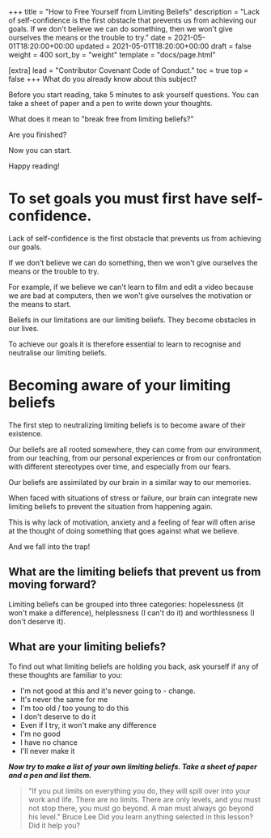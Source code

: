 +++
title = "How to Free Yourself from Limiting Beliefs"
description = "Lack of self-confidence is the first obstacle that prevents us from achieving our goals. If we don't believe we can do something, then we won't give ourselves the means or the trouble to try."
date = 2021-05-01T18:20:00+00:00
updated = 2021-05-01T18:20:00+00:00
draft = false
weight = 400
sort_by = "weight"
template = "docs/page.html"

[extra]
lead = "Contributor Covenant Code of Conduct."
toc = true
top = false
+++
What do you already know about this subject?

Before you start reading, take 5 minutes to ask yourself questions. You can take a sheet of paper and a pen to write down your thoughts.

What does it mean to "break free from limiting beliefs?"

Are you finished?

Now you can start.

Happy reading!

# To set goals you must first have self-confidence.

Lack of self-confidence is the first obstacle that prevents us from achieving our goals.

If we don't believe we can do something, then we won't give ourselves the means or the trouble to try.

For example, if we believe we can't learn to film and edit a video because we are bad at computers, then we won't give ourselves the motivation or the means to start.

Beliefs in our limitations are our limiting beliefs. They become obstacles in our lives.


To achieve our goals it is therefore essential to learn to recognise and neutralise our limiting beliefs.

# Becoming aware of your limiting beliefs

The first step to neutralizing limiting beliefs is to become aware of their existence.

Our beliefs are all rooted somewhere, they can come from our environment, from our teaching, from our personal experiences or from our confrontation with different stereotypes over time, and especially from our fears.

Our beliefs are assimilated by our brain in a similar way to our memories.

When faced with situations of stress or failure, our brain can integrate new limiting beliefs to prevent the situation from happening again.

This is why lack of motivation, anxiety and a feeling of fear will often arise at the thought of doing something that goes against what we believe.

And we fall into the trap!

## What are the limiting beliefs that prevent us from moving forward?

Limiting beliefs can be grouped into three categories: hopelessness (it won't make a difference), helplessness (I can't do it) and worthlessness (I don't deserve it).

## What are your limiting beliefs?

To find out what limiting beliefs are holding you back, ask yourself if any of these thoughts are familiar to you:

- I'm not good at this and it's never going to - change.
- It's never the same for me
- I'm too old / too young to do this
- I don't deserve to do it
- Even if I try, it won't make any difference
- I'm no good
- I have no chance
- I'll never make it

***Now try to make a list of your own limiting beliefs. Take a sheet of paper and a pen and list them.***

> "If you put limits on everything you do, they will spill over into your work and life. There are no limits. There are only levels, and you must not stop there, you must go beyond. A man must always go beyond his level." Bruce Lee
Did you learn anything selected in this lesson? Did it help you?
